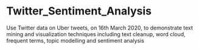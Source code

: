 # Twitter_Sentiment_Analysis
Use Twitter data on Uber tweets, on 16th March 2020, to demonstrate text mining and visualization techniques including text cleanup, word cloud, frequent terms, topic modelling and sentiment analysis
